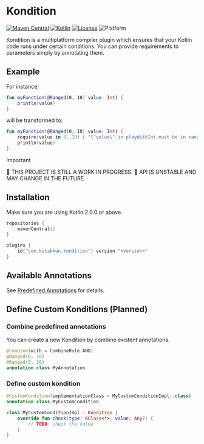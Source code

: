# Kondition

[![Maven Central](https://img.shields.io/maven-central/v/com.kitakkun.kondition/core)](https://central.sonatype.com/search?namespace=com.kitakkun.kondition)
[![Kotlin](https://img.shields.io/badge/kotlin-2.0.0--2.0.21-blue.svg?logo=kotlin)](http://kotlinlang.org)
[![License](https://img.shields.io/badge/license-Apache-blue.svg)](https://github.com/kitakkun/Kondition/blob/master/LICENSE)
![Platform](https://img.shields.io/badge/platform-Android_JVM_iOS_macOS_watchOS_tvOS_Linux_Windows-blue)

Kondition is a multiplatform compiler plugin which ensures that your Kotlin code runs under certain
conditions.
You can provide requirements to parameters simply by annotating them.

## Example

For instance:

```kotlin
fun myFunction(@Ranged(0, 10) value: Int) {
    println(value)
}
```

will be transformed to:

```kotlin
fun myFunction(@Ranged(0, 10) value: Int) {
    require(value in 0..10) { "\"value\" in playWithInt must be in range 0..10" }
    println(value)
}
```

> [!IMPORTANT]
> 🚧 THIS PROJECT IS STILL A WORK IN PROGRESS. 🚧
> API IS UNSTABLE AND MAY CHANGE IN THE FUTURE.

## Installation

Make sure you are using Kotlin 2.0.0 or above.

```kotlin
repositories {
    mavenCentral()
}

plugins {
    id("com.kitakkun.kondition") version "<version>"
}
```

## Available Annotations

See [Predefined Annotations](docs/predefined_annotations.md) for details.

## Define Custom Konditions (Planned)

### Combine predefined annotations

You can create a new Kondition by combine existent annotations.

```kotlin
@Combine(with = CombineRule.AND)
@Ranged(0, 10)
@Ranged(5, 10)
annotation class MyAnnotation
```

### Define custom kondition

```kotlin
@CustomKondition(implementationClass = MyCustomConditionImpl::class)
annotation class MyCustomCondition

class MyCustomConditionImpl : Kondition {
    override fun check(type: KClass<*>, value: Any?) {
        // TODO: check the value
    }
}
```
